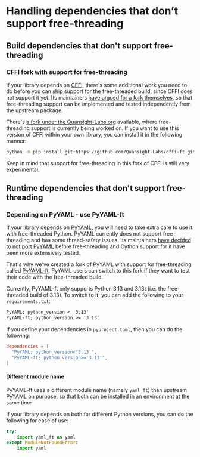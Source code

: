 # Handling dependencies that don’t support free-threading

## Build dependencies that don't support free-threading

### CFFI fork with support for free-threading

If your library depends on [CFFI](https://github.com/python-cffi/cffi), there's
some additional work you need to do before you can ship support for the free-threaded
build, since CFFI does not support it yet. Its maintainers [have argued for a
fork themselves](https://github.com/python-cffi/cffi/pull/143#issuecomment-2580781899),
so that free-threading support can be implemented and tested independently
from the upstream package.

There's [a fork under the Quansight-Labs org](https://github.com/Quansight-Labs/cffi-ft)
available, where free-threading support is currently being worked on. If you want to
use this version of CFFI within your own library, you can install it in the
following manner:

```bash
python -m pip install git+https://github.com/Quansight-Labs/cffi-ft.git
```

Keep in mind that support for free-threading in this fork of CFFI is still very
experimental.

## Runtime dependencies that don't support free-threading

### Depending on PyYAML - use PyYAML-ft

If your library depends on [PyYAML](https::/github.com/yaml/pyyaml), you will need
to take extra care to use it with free-threaded Python. PyYAML currently does not
support free-threading and has some thread-safety issues. Its maintainers [have
decided to not port PyYAML](https://github.com/yaml/pyyaml/pull/830#issuecomment-2342475334)
before free-threading and Cython support for it have been more extensively tested.

That's why we've created a fork of PyYAML with support for free-threading called
[PyYAML-ft](https://github.com/Quansight-Labs/pyyaml-ft). PyYAML users can
switch to this fork if they want to test their code with the free-threaded build.

Currently, PyYAML-ft only supports Python 3.13 and 3.13t (i.e. the free-threaded
build of 3.13). To switch to it, you can add the following to your `requirements.txt`:

```requirements.txt
PyYAML; python_version < '3.13'
PyYAML-ft; python_version >= '3.13'
```

If you define your dependencies in `pyproject.toml`, then you can do the following:

```toml
dependencies = [
  "PyYAML; python_version<'3.13'",
  "PyYAML-ft; python_version>='3.13'",
]
```

#### Different module name

PyYAML-ft uses a different module name (namely `yaml_ft`) than upstream PyYAML on
purpose, so that both can be installed in an environment at the same time.

If your library depends on both for different Python versions, you can do the
following for ease of use:

```python
try:
    import yaml_ft as yaml
except ModuleNotFoundError:
    import yaml
```
